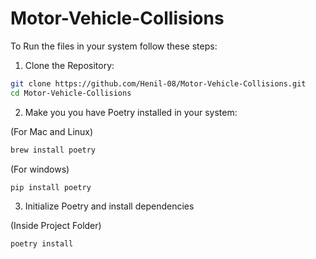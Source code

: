 # Motor-Vehicle-Collisions

To Run the files in your system follow these steps:

1. Clone the Repository:

```bash
git clone https://github.com/Henil-08/Motor-Vehicle-Collisions.git
cd Motor-Vehicle-Collisions
```

2. Make you you have Poetry installed in your system:

(For Mac and Linux)
```bash
brew install poetry
```

(For windows)
```bash
pip install poetry
```

3. Initialize Poetry and install dependencies

(Inside Project Folder)
```bash
poetry install
```